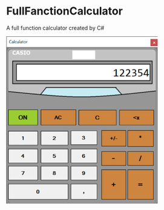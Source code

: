 # FullFanctionCalculator
A full function calculator created by C#

<img src="SecreenShot.png" width="400">
